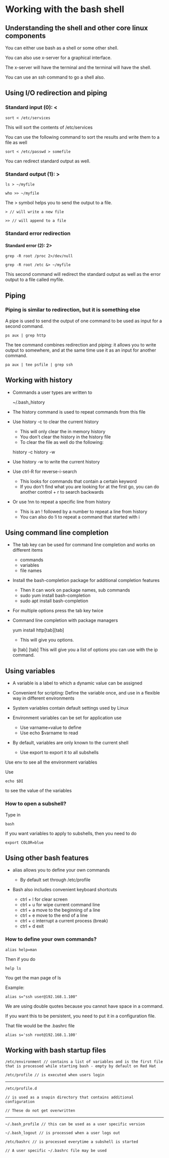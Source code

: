# Working with the bash shell

## Understanding the shell and other core linux components

You can either use bash as a shell or some other shell.

You can also use x-server for a graphical interface.

The x-server will have the terminal and the terminal will have the shell.

You can use an ssh command to go a shell also.

## Using I/O redirection and piping

### Standard input (0): <

	sort < /etc/services

This will sort the contents of /etc/services

You can use the following command to sort the results and write them to a file as well

	sort < /etc/passwd > somefile

You can redirect standard output as well.

### Standard output (1): >

	ls > ~/myfile

	who >> ~/myfile

The > symbol helps you to send the output to a file.

	> // will write a new file

	>> // will append to a file

### Standard error redirection

#### Standard error (2): 2>

	grep -R root /proc 2>/dev/null

	grep -R root /etc &> ~/myfile

This second command will redirect the standard output as well as the error output to a file called myfile.

## Piping

### Piping is similar to redirection, but it is something else

A pipe is used to send the output of one command to be used as input for a second command.

	ps aux | grep http

The tee command combines redirection and piping: it allows you to write output to somewhere, and at the same time use it as an input for another command.

	pa aux | tee psfile | grep ssh


## Working with history

* Commands a user types are written to 

	~/.bash_history

* The history command is used to repeat commands from this file

* Use history -c to clear the current history

	* This will only clear the in memory history
	* You don't clear the history in the history file
	* To clear the file as well do the following:

	history -c
	history -w

* Use history -w to write the current history

* Use ctrl-R for reverse-i-search
	* This looks for commands that contain a certain keyword
	* If you don't find what you are looking for at the first go, you can do another control + r to search backwards

* Or use !nn to repeat a specific line from history
	* This is an ! followed by a number to repeat a line from history
	* You can also do !i to repeat a command that started with i

## Using command line completion

* The tab key can be used for command line completion and works on different items
	* commands
	* variables
	* file names

* Install the bash-completion package for additional completion features
	* Then it can work on package names, sub commands
	* sudo yum install bash-completion 
	* sudo apt install bash-completion

* For multiple options press the tab key twice


* Command line completion with package managers

	yum install http[tab][tab]

	* This will give you options.


	ip [tab] [tab]
This will give you a list of options you can use with the ip command.


## Using variables

* A variable is a label to which a dynamic value can be assigned

* Convenient for scripting: Define the variable once, and use in a flexible way in different environments

* System variables contain default settings used by Linux

* Environment variables can be set for application use

	* Use varname=value to define
	* Use echo $varname to read

* By default, variables are only known to the current shell

	* Use export to export it to all subshells


Use env to see all the environment variables

Use

	echo $DI

to see the value of the variables

### How to open a subshell?

Type in 

	bash

If you want variables to apply to subshells, then you need to do

	export COLOR=blue

## Using other bash features

* alias allows you to define your own commands

	* By default set through /etc/profile

* Bash also includes convenient keyboard shortcuts

	* ctrl + l for clear screen
	* ctrl + u for wipe current command line
	* ctrl + a move to the beginning of a line
	* ctrl + e move to the end of a line
	* ctrl + c interrupt a current process (break)
	* ctrl + d exit

### How to define your own commands?

	alias help=man

Then if you do

	help ls

You get the man page of ls

Example:

	alias s="ssh user@192.168.1.100"

We are using double quotes because you cannot have space in a command.

If you want this to be persistent, you need to put it in a configuration file.

That file would be the .bashrc file

	alias s='ssh root@192.168.1.100'

## Working with bash startup files

	/etc/environment // contains a list of variables and is the first file that is processed while starting bash - empty by default on Red Hat

	/etc/profile // is executed when users login
	
---
	/etc/profile.d 

	// is used as a snapin directory that contains additional configuration

	// These do not get overwritten

---

	~/.bash_profile // this can be used as a user specific version

	~/.bash_logout // is processed when a user logs out

	/etc/bashrc // is processed everytime a subshell is started

	// A user specific ~/.bashrc file may be used






